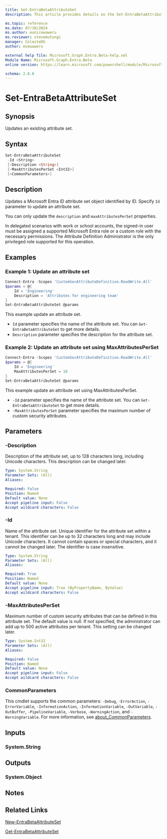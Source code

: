 ```yaml
---
title: Set-EntraBetaAttributeSet
description: This article provides details on the Set-EntraBetaAttributeSet command.

ms.topic: reference
ms.date: 07/10/2024
ms.author: eunicewaweru
ms.reviewer: stevemutungi
manager: CelesteDG
author: msewaweru

external help file: Microsoft.Graph.Entra.Beta-help.xml
Module Name: Microsoft.Graph.Entra.Beta
online version: https://learn.microsoft.com/powershell/module/Microsoft.Graph.Entra.Beta/Set-EntraBetaAttributeSet

schema: 2.0.0
---
```


# Set-EntraBetaAttributeSet

## Synopsis

Updates an existing attribute set.

## Syntax

```powershell
Set-EntraBetaAttributeSet 
 -Id <String>
 [-Description <String>] 
 [-MaxAttributesPerSet <Int32>]
 [<CommonParameters>]
```

## Description

Updates a Microsoft Entra ID attribute set object identified by ID. Specify `Id` parameter to update an attribute set.

You can only update the `description` and `maxAttributesPerSet` properties.

In delegated scenarios with work or school accounts, the signed-in user must be assigned a supported Microsoft Entra role or a custom role with the necessary permissions. The Attribute Definition Administrator is the only privileged role supported for this operation.

## Examples

### Example 1: Update an attribute set

```powershell
Connect-Entra -Scopes 'CustomSecAttributeDefinition.ReadWrite.All'
$params = @{
    Id = 'Engineering'
    Description = 'Attributes for engineering team'
}
Set-EntraBetaAttributeSet @params
```

This example update an attribute set.

- `Id` parameter specifies the name of the attribute set. You can `Get-EntraBetaAttributeSet` to get more details.
- `Description` parameter specifies the description for the attribute set.

### Example 2: Update an attribute set using MaxAttributesPerSet

```powershell
Connect-Entra -Scopes 'CustomSecAttributeDefinition.ReadWrite.All'
$params = @{
    Id = 'Engineering' 
    MaxAttributesPerSet = 10
}
Set-EntraBetaAttributeSet @params
```

This example update an attribute set using MaxAttributesPerSet.

- `-Id` parameter specifies the name of the attribute set. You can `Get-EntraBetaAttributeSet` to get more details.
- `-MaxAttributesPerSet` parameter specifies the maximum number of custom security attributes.

## Parameters

### -Description

Description of the attribute set, up to 128 characters long, including Unicode characters. This description can be changed later.

```yaml
Type: System.String
Parameter Sets: (All)
Aliases:

Required: False
Position: Named
Default value: None
Accept pipeline input: False
Accept wildcard characters: False
```

### -Id

Name of the attribute set. Unique identifier for the attribute set within a tenant. This identifier can be up to 32 characters long and may include Unicode characters. It cannot contain spaces or special characters, and it cannot be changed later. The identifier is case insensitive.

```yaml
Type: System.String
Parameter Sets: (All)
Aliases:

Required: True
Position: Named
Default value: None
Accept pipeline input: True (ByPropertyName, ByValue)
Accept wildcard characters: False
```

### -MaxAttributesPerSet

Maximum number of custom security attributes that can be defined in this attribute set. The default value is null. If not specified, the administrator can add up to 500 active attributes per tenant. This setting can be changed later.

```yaml
Type: System.Int32
Parameter Sets: (All)
Aliases:

Required: False
Position: Named
Default value: None
Accept pipeline input: False
Accept wildcard characters: False
```

### CommonParameters

This cmdlet supports the common parameters: `-Debug`, `-ErrorAction`, `-ErrorVariable`, `-InformationAction`, `-InformationVariable`, `-OutVariable`, `-OutBuffer`, `-PipelineVariable`, `-Verbose`, `-WarningAction`, and `-WarningVariable`. For more information, see [about_CommonParameters](https://go.microsoft.com/fwlink/?LinkID=113216).

## Inputs

### System.String

## Outputs

### System.Object

## Notes

## Related Links

[New-EntraBetaAttributeSet](New-EntraBetaAttributeSet.md)

[Get-EntraBetaAttributeSet](Get-EntraBetaAttributeSet.md)

